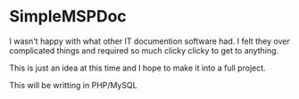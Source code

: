 # SimpleMSPDoc
I wasn't happy with what other IT documention software had.
I felt they over complicated things and required so much clicky clicky to get to anything.

This is just an idea at this time and I hope to make it into a full project.

This will be writting in PHP/MySQL
